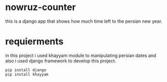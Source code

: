 # nowruz-counter
this is a django app that shows how much time left to the persian new year.

# requierments
in this project i used khayyam module to manipulating persian dates and also i used django framework to develop this project.
```
pip install django
pip install khayyam
```
